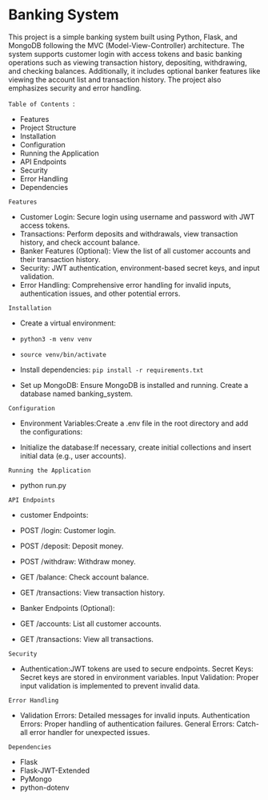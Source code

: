 # Banking System
This project is a simple banking system built using Python, Flask, and MongoDB following the MVC (Model-View-Controller) architecture. The system supports customer login with access tokens and basic banking operations such as viewing transaction history, depositing, withdrawing, and checking balances. Additionally, it includes optional banker features like viewing the account list and transaction history. The project also emphasizes security and error handling.


`Table of Contents `:
- Features
- Project Structure
- Installation
- Configuration
- Running the Application
- API Endpoints
- Security
- Error Handling
- Dependencies

`Features`
- Customer Login: Secure login using username and password with JWT access tokens.
- Transactions: Perform deposits and withdrawals, view transaction history, and check account balance.
- Banker Features (Optional): View the list of all customer accounts and their transaction history.
- Security: JWT authentication, environment-based secret keys, and input validation.
- Error Handling: Comprehensive error handling for invalid inputs, authentication issues, and other potential errors.

`Installation`
- Create a virtual environment:

- `python3 -m venv venv`
- `source venv/bin/activate`

- Install dependencies:
`pip install -r requirements.txt`

- Set up MongoDB:
Ensure MongoDB is installed and running. Create a database named banking_system.

`Configuration`
- Environment Variables:Create a .env file in the root directory and add the configurations:

- Initialize the database:If necessary, create initial collections and insert initial data (e.g., user accounts).

`Running the Application`
- python run.py


`API Endpoints`
- customer Endpoints:
- POST /login: Customer login.
- POST /deposit: Deposit money.
- POST /withdraw: Withdraw money.
- GET /balance: Check account balance.
- GET /transactions: View transaction history.

- Banker Endpoints (Optional):
- GET /accounts: List all customer accounts.
- GET /transactions: View all transactions.

`Security`
- Authentication:JWT tokens are used to secure endpoints.
Secret Keys: Secret keys are stored in environment variables.
Input Validation: Proper input validation is implemented to prevent invalid data.


`Error Handling`
- Validation Errors: Detailed messages for invalid inputs.
Authentication Errors: Proper handling of authentication failures.
General Errors: Catch-all error handler for unexpected issues.

`Dependencies`
- Flask
- Flask-JWT-Extended
- PyMongo
- python-dotenv
